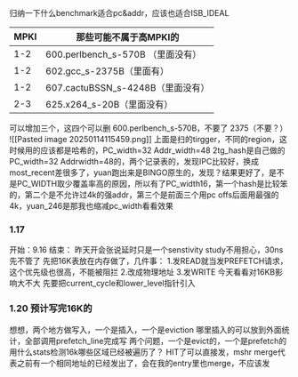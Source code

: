 归纳一下什么benchmark适合pc&addr，应该也适合ISB_IDEAL

| MPKI | 那些可能不属于高MPKI的               |
| ---- | --------------------------- |
| 1-2  | 600.perlbench_s-570B （里面没有） |
| 1-2  | 602.gcc_s-2375B（里面有）        |
| 1-2  | 607.cactuBSSN_s-4248B（里面没有） |
| 2-3  | 625.x264_s-20B（里面没有）        |
可以增加三个，这四个可以删
600.perlbench_s-570B，不要了
2375（不要？）
![[Pasted image 20250114115459.png]]
上面是扫的tirgger，不同的region，这时候用的应该都是哈希的，PC_width=32 Addr_width=48
2tg_hash是自己做的PC_width=32 Addrwidth=48的，两个记录表的，发现IPC比较好，换成most_recent差很多了，yuan跑出来是BINGO原生的，发现？结果更好了，是不是PC_WIDTH取少覆盖率高的原因，所以有了PC_width16，第一个hash是比较笨的，第二个是不允许过4k的强addr，第三个是前面三个用pc offs后面用最强的4k，yuan_246是那我也缩减pc_width看看效果

### 1.17
开始：9.16 结束：
昨天开会张说延时只是一个senstivity study不用担心，30ns先不管了
先把16K表放在内存做了，几件事：
1.发READ就当发PREFETCH请求，这个优先级也很高，不能被阻拦
2.改成物理地址
3.发WRITE
今天看看对16KB影响大不大
先要把current_cycle和lower_level指针引入

### 1.20 预计写完16K的
想想，两个地方做写入，一个是插入，一个是eviction
哪里插入的可以放到外面统计，全部调用prefetch_line完成写
两个问题，一个是evict的，一个是prefetch的
用什么stats检测16k哪些区域已经被遍历了？
HIT了可以直接发，mshr merge代表之前有一个相同地址的已经发出了，会在我的entry里也merge，不应该发

